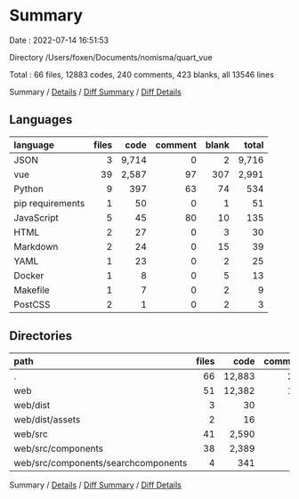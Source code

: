 # Summary

Date : 2022-07-14 16:51:53

Directory /Users/foxen/Documents/nomisma/quart_vue

Total : 66 files,  12883 codes, 240 comments, 423 blanks, all 13546 lines

Summary / [Details](details.md) / [Diff Summary](diff.md) / [Diff Details](diff-details.md)

## Languages
| language | files | code | comment | blank | total |
| :--- | ---: | ---: | ---: | ---: | ---: |
| JSON | 3 | 9,714 | 0 | 2 | 9,716 |
| vue | 39 | 2,587 | 97 | 307 | 2,991 |
| Python | 9 | 397 | 63 | 74 | 534 |
| pip requirements | 1 | 50 | 0 | 1 | 51 |
| JavaScript | 5 | 45 | 80 | 10 | 135 |
| HTML | 2 | 27 | 0 | 3 | 30 |
| Markdown | 2 | 24 | 0 | 15 | 39 |
| YAML | 1 | 23 | 0 | 2 | 25 |
| Docker | 1 | 8 | 0 | 5 | 13 |
| Makefile | 1 | 7 | 0 | 2 | 9 |
| PostCSS | 2 | 1 | 0 | 2 | 3 |

## Directories
| path | files | code | comment | blank | total |
| :--- | ---: | ---: | ---: | ---: | ---: |
| . | 66 | 12,883 | 240 | 423 | 13,546 |
| web | 51 | 12,382 | 177 | 338 | 12,897 |
| web/dist | 3 | 30 | 78 | 4 | 112 |
| web/dist/assets | 2 | 16 | 78 | 2 | 96 |
| web/src | 41 | 2,590 | 97 | 312 | 2,999 |
| web/src/components | 38 | 2,389 | 97 | 287 | 2,773 |
| web/src/components/searchcomponents | 4 | 341 | 25 | 26 | 392 |

Summary / [Details](details.md) / [Diff Summary](diff.md) / [Diff Details](diff-details.md)